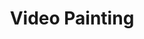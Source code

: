 ---
ee_id: '48'
site: '1'
type: '2'
long_id: 2008-002 Video Painting
url: 2008-002-video-painting
year: '2008'
medium: VHS tape
commission:
add_credit:
dims:
pitch: "<p>​2 hour video improvisation made on an assortment of video tools.</p>"
ps: <p>​Video painting is a 2 hour (eeek!) long video edited onto a <i><b> unique</b></i>
  VHS cassette tape I made using various image generation technology I had lying around
  (Amiga Toaster, Video FX Ed/it machines, vidicon cameras, Final Cut, etc, etc, etc).
  It was edited down from about 14 hours of improvisation (aka just hitting random
  buttons). Below are some stills. To see it please check <a title="" href="http://americanart.si.edu/collections/search/artwork/?id=78231">this</a>
  place out cause they have the only tape.</p>
live_url:
related:
title: Video Painting
youtube:
imgs: "{filedir_1}video-painting-2008-002-still-3-database-ih.jpg"
subheading:
year2: '2008'
download:
add_credits:
related_code:
! '':
layout: things-i-made
---